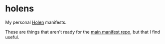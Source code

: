 # holens
My personal [Holen](https://github.com/holen-app/holen) manifests.

These are things that aren't ready for the [main manifest repo](https://github.com/holen-app/manifests), but that I find useful.
